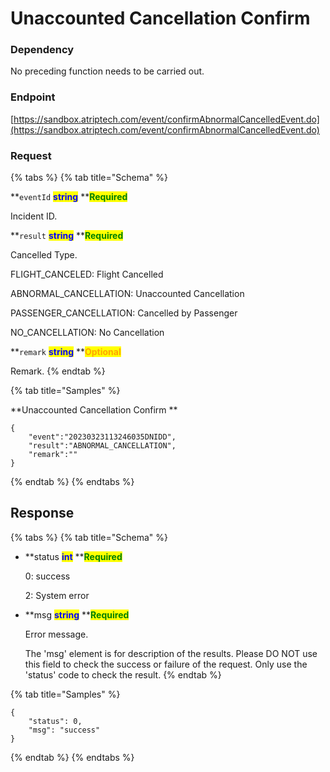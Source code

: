 # Unaccounted Cancellation Confirm

### Dependency

No preceding function needs to be carried out.

### Endpoint

[https://sandbox.atriptech.com/event/confirmAbnormalCancelledEvent.do](https://sandbox.atriptech.com/event/confirmAbnormalCancelledEvent.do)

### Request

{% tabs %}
{% tab title="Schema" %}

**`eventId`  **<mark style="color:blue;">**string**</mark>**  **<mark style="color:green;">**Required**</mark>

Incident ID.

**`result`  **<mark style="color:blue;">**string**</mark>**  **<mark style="color:green;">**Required**</mark>

Cancelled Type.

FLIGHT_CANCELED: Flight Cancelled

ABNORMAL_CANCELLATION: Unaccounted Cancellation

PASSENGER_CANCELLATION: Cancelled by Passenger

NO_CANCELLATION: No Cancellation

**`remark`  **<mark style="color:blue;">**string**</mark>**  **<mark style="color:orange;">**Optional**</mark>

Remark.
{% endtab %}

{% tab title="Samples" %}

**Unaccounted Cancellation Confirm **
```
{
    "event":"20230323113246035DNIDD",
    "result":"ABNORMAL_CANCELLATION",
    "remark":""
}
```

{% endtab %}
{% endtabs %}

## Response

{% tabs %}
{% tab title="Schema" %}
*   **status **<mark style="color:blue;">**int**</mark>**  **<mark style="color:green;">**Required**</mark>

    0: success

    2: System error
*   **msg **<mark style="color:blue;">**string**</mark>**  **<mark style="color:green;">**Required**</mark>

    Error message.
    
    The 'msg' element is for description of the results. Please DO NOT use this field to check the success or failure of the request. Only use the 'status' code to check the result.
{% endtab %}

{% tab title="Samples" %}
```
{
    "status": 0,
    "msg": "success"
}
```
{% endtab %}
{% endtabs %}
